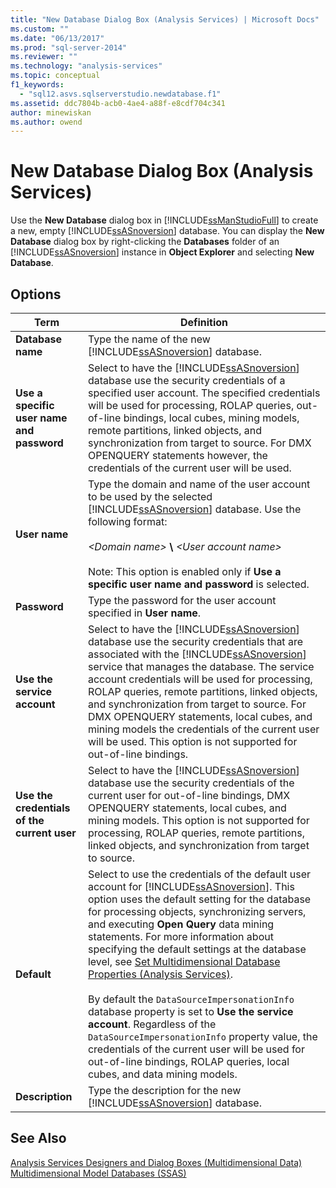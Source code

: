 ```yaml
---
title: "New Database Dialog Box (Analysis Services) | Microsoft Docs"
ms.custom: ""
ms.date: "06/13/2017"
ms.prod: "sql-server-2014"
ms.reviewer: ""
ms.technology: "analysis-services"
ms.topic: conceptual
f1_keywords: 
  - "sql12.asvs.sqlserverstudio.newdatabase.f1"
ms.assetid: ddc7804b-acb0-4ae4-a88f-e8cdf704c341
author: minewiskan
ms.author: owend
---
```

# New Database Dialog Box (Analysis Services)
  Use the **New Database** dialog box in [!INCLUDE[ssManStudioFull](../includes/ssmanstudiofull-md.md)] to create a new, empty [!INCLUDE[ssASnoversion](../includes/ssasnoversion-md.md)] database. You can display the **New Database** dialog box by right-clicking the **Databases** folder of an [!INCLUDE[ssASnoversion](../includes/ssasnoversion-md.md)] instance in **Object Explorer** and selecting **New Database**.  
  
## Options  
  
|Term|Definition|  
|----------|----------------|  
|**Database name**|Type the name of the new [!INCLUDE[ssASnoversion](../includes/ssasnoversion-md.md)] database.|  
|**Use a specific user name and password**|Select to have the [!INCLUDE[ssASnoversion](../includes/ssasnoversion-md.md)] database use the security credentials of a specified user account. The specified credentials will be used for processing, ROLAP queries, out-of-line bindings, local cubes, mining models, remote partitions, linked objects, and synchronization from target to source. For DMX OPENQUERY statements however, the credentials of the current user will be used.|  
|**User name**|Type the domain and name of the user account to be used by the selected [!INCLUDE[ssASnoversion](../includes/ssasnoversion-md.md)] database. Use the following format:<br /><br /> *\<Domain name>* **\\** *\<User account name>*<br /><br /> Note: This option is enabled only if **Use a specific user name and password** is selected.|  
|**Password**|Type the password for the user account specified in **User name**.|  
|**Use the service account**|Select to have the [!INCLUDE[ssASnoversion](../includes/ssasnoversion-md.md)] database use the security credentials that are associated with the [!INCLUDE[ssASnoversion](../includes/ssasnoversion-md.md)] service that manages the database. The service account credentials will be used for processing, ROLAP queries, remote partitions, linked objects, and synchronization from target to source. For DMX OPENQUERY statements, local cubes, and mining models the credentials of the current user will be used. This option is not supported for out-of-line bindings.|  
|**Use the credentials of the current user**|Select to have the [!INCLUDE[ssASnoversion](../includes/ssasnoversion-md.md)] database use the security credentials of the current user for out-of-line bindings, DMX OPENQUERY statements, local cubes, and mining models. This option is not supported for processing, ROLAP queries, remote partitions, linked objects, and synchronization from target to source.|  
|**Default**|Select to use the credentials of the default user account for [!INCLUDE[ssASnoversion](../includes/ssasnoversion-md.md)]. This option uses the default setting for the database for processing objects, synchronizing servers, and executing **Open Query** data mining statements. For more information about specifying the default settings at the database level, see [Set Multidimensional Database Properties &#40;Analysis Services&#41;](multidimensional-models/set-multidimensional-database-properties-analysis-services.md).<br /><br /> By default the `DataSourceImpersonationInfo` database property is set to **Use the service account**. Regardless of the `DataSourceImpersonationInfo` property value, the credentials of the current user will be used for out-of-line bindings, ROLAP queries, local cubes, and data mining models.|  
|**Description**|Type the description for the new [!INCLUDE[ssASnoversion](../includes/ssasnoversion-md.md)] database.|  
  
## See Also  
 [Analysis Services Designers and Dialog Boxes &#40;Multidimensional Data&#41;](analysis-services-designers-and-dialog-boxes-multidimensional-data.md)   
 [Multidimensional Model Databases &#40;SSAS&#41;](multidimensional-models/multidimensional-model-databases-ssas.md)  
  
  
